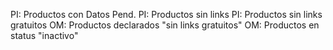 PI: Productos con Datos Pend.
PI: Productos sin links
PI: Productos sin links gratuitos
OM: Productos declarados "sin links gratuitos"
OM: Productos en status "inactivo"
